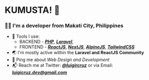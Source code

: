 # KUMUSTA! :wave:

### :man_technologist: I'm a developer from Makati City, Philippines

* :toolbox: Tools I use: 
  * BACKEND - [_**PHP**_](https://www.php.net/), [_**Laravel**_](https://laravel.com/),
  * FRONTEND - [**_ReactJS_**](https://reactjs.org/), [**_NextJS_**](https://nextjs.org/), [**_AlpineJS_**](https://github.com/alpinejs/alpine/), [**_TailwindCSS_**](https://tailwindcss.com/)
* :earth_asia: I'm mostly active within the **Laravel and ReactJS Community**
* :speech_balloon: Ping me about _Web Design and Development_
* :mailbox_with_mail: Reach me at Twitter: [**_@luigircruz_**](https://twitter.com/luigircruz) or via Email: [**_luigicruz.dev@gmail.com_**](mailto:luigicruz.dev@gmail.com)
